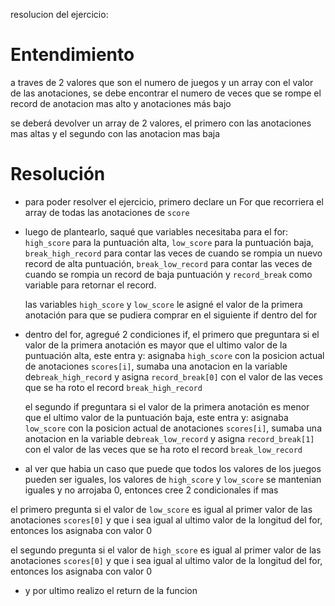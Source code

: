 resolucion del ejercicio:

# Entendimiento
a traves de 2 valores que son el numero de juegos y un array con el valor de las anotaciones, se debe encontrar el numero de veces que se rompe el record de anotacion mas alto y anotaciones más bajo

se deberá devolver un array de 2 valores, el primero con las anotaciones mas altas y el segundo con las anotacion mas baja

# Resolución

- para poder resolver el ejercicio, primero declare un For que recorriera el array de todas las anotaciones de `score`

- luego de plantearlo, saqué que variables necesitaba para el for: ``high_score`` para la puntuación alta, ``low_score`` para la puntuación baja, ``break_high_record`` para contar las veces de cuando se rompia un nuevo record de alta puntuación, ``break_low_record`` para contar las veces de cuando se rompia un record de baja puntuación y ``record_break`` como variable para retornar el record.

  las variables ``high_score`` y ``low_score`` le asigné el valor de la primera anotación para que se pudiera comprar en el siguiente if dentro del for

- dentro del for, agregué 2 condiciones if, el primero que preguntara si el valor de la primera anotación es mayor que el ultimo valor de la puntuación alta, este entra y: asignaba ``high_score`` con la posicion actual de anotaciones `scores[i]`, sumaba una anotacion en la variable de``break_high_record`` y asigna `record_break[0]` con el valor de las veces que se ha roto el record `break_high_record`

  el segundo if preguntara si el valor de la primera anotación es menor que el ultimo valor de la puntuación baja, este entra y: asignaba ``low_score`` con la posicion actual de anotaciones `scores[i]`, sumaba una anotacion en la variable de``break_low_record`` y asigna `record_break[1]` con el valor de las veces que se ha roto el record `break_low_record`

- al ver que habia un caso que puede que todos los valores de los juegos pueden ser iguales, los valores de ``high_score`` y ``low_score`` se mantenian iguales y no arrojaba 0, entonces cree 2 condicionales if mas

 el primero pregunta si el valor de ``low_score`` es igual al primer valor de las anotaciones `scores[0]` y que i sea igual al ultimo valor de la longitud del for, entonces los asignaba con valor 0

 el segundo pregunta si el valor de ``high_score`` es igual al primer valor de las anotaciones `scores[0]` y que i sea igual al ultimo valor de la longitud del for, entonces los asignaba con valor 0

- y por ultimo realizo el return de la funcion
